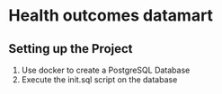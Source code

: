 # Health outcomes datamart

## Setting up the Project

  1. Use docker to create a PostgreSQL Database
  2. Execute the init.sql script on the database
